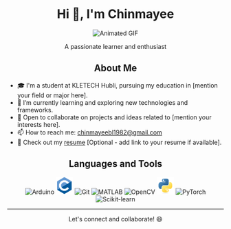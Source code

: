 <h1 align="center">Hi 👋, I'm Chinmayee</h1>

<p align="center">
  <img src="https://media.giphy.com/media/v1.Y2lkPTc5MGI3NjExM3EyZzV0d2sxbHFvb2V6c3FieDUyOGhieWY2aW9udDdidDY3NDJjZSZlcD12MV9pbnRlcm5hbF9naWZfYnlfaWQmY3Q9Zw/L1R1tvI9svkIWwpVYr/giphy.gif" alt="Animated GIF" width="300"/>
</p>

<p align="center">A passionate learner and enthusiast</p>

<h2 align="center">About Me</h2>

- 🎓 I'm a student at KLETECH Hubli, pursuing my education in [mention your field or major here].
- 🌱 I’m currently learning and exploring new technologies and frameworks.
- 💼 Open to collaborate on projects and ideas related to [mention your interests here].
- 📫 How to reach me: [chinmayeebl1982@gmail.com](mailto:chinmayeebl1982@gmail.com)
- 📝 Check out my [resume](#) [Optional - add link to your resume if available].

<h2 align="center">Languages and Tools</h2>

<p align="center">
  <img src="https://cdn.worldvectorlogo.com/logos/arduino-1.svg" alt="Arduino" width="40" height="40"/>
  <img src="https://raw.githubusercontent.com/devicons/devicon/master/icons/c/c-original.svg" alt="C" width="40" height="40"/>
  <img src="https://www.vectorlogo.zone/logos/git-scm/git-scm-icon.svg" alt="Git" width="40" height="40"/>
  <img src="https://upload.wikimedia.org/wikipedia/commons/2/21/Matlab_Logo.png" alt="MATLAB" width="40" height="40"/>
  <img src="https://www.vectorlogo.zone/logos/opencv/opencv-icon.svg" alt="OpenCV" width="40" height="40"/>
  <img src="https://raw.githubusercontent.com/devicons/devicon/master/icons/python/python-original.svg" alt="Python" width="40" height="40"/>
  <img src="https://www.vectorlogo.zone/logos/pytorch/pytorch-icon.svg" alt="PyTorch" width="40" height="40"/>
  <img src="https://upload.wikimedia.org/wikipedia/commons/0/05/Scikit_learn_logo_small.svg" alt="Scikit-learn" width="40" height="40"/>
</p>

---

<p align="center">Let's connect and collaborate! 😄</p>
<!---
chinmayeebl/chinmayeebl is a ✨ special ✨ repository because its `README.md` (this file) appears on your GitHub profile.
You can click the Preview link to take a look at your changes.
--->
